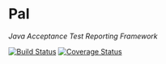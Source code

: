 # Pal

*Java Acceptance Test Reporting Framework*

[![Build Status](https://travis-ci.org/lyncode/pal.png)](https://travis-ci.org/lyncode/pal)
[![Coverage Status](https://coveralls.io/repos/lyncode/pal/badge.png)](https://coveralls.io/r/lyncode/pal)
